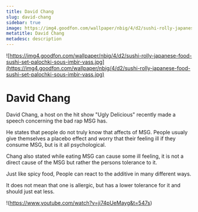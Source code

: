 ```yaml
---
title: David Chang
slug: david-chang
sidebar: true
image: https://img4.goodfon.com/wallpaper/nbig/4/d2/sushi-rolly-japanese-food-sushi-set-palochki-sous-imbir-vass.jpg
metatitle: David Chang
metadesc: description
---
```

![https://img4.goodfon.com/wallpaper/nbig/4/d2/sushi-rolly-japanese-food-sushi-set-palochki-sous-imbir-vass.jpg](https://img4.goodfon.com/wallpaper/nbig/4/d2/sushi-rolly-japanese-food-sushi-set-palochki-sous-imbir-vass.jpg)
# David Chang

David Chang, a host on the hit show "Ugly Delicious" recently made a speech concerning the bad rap MSG has.

He states that people do not truly know that affects of MSG. People usualy give themselves a placebo effect and worry that their feeling ill if they consume MSG, but is it all psychological.

Chang also stated while eating MSG can cause some ill feeling, it is not a direct cause of the MSG but rather the persons tolerance to it. 

Just like spicy food, People can react to the additive in many different ways.

It does not mean that one is allergic, but has a lower tolerance for it and should just eat less.

!(https://www.youtube.com/watch?v=ji74pUeMayg&t=547s)
